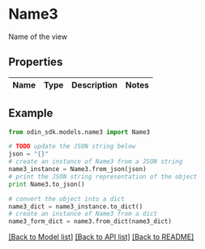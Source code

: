 # Name3

Name of the view

## Properties

Name | Type | Description | Notes
------------ | ------------- | ------------- | -------------

## Example

```python
from odin_sdk.models.name3 import Name3

# TODO update the JSON string below
json = "{}"
# create an instance of Name3 from a JSON string
name3_instance = Name3.from_json(json)
# print the JSON string representation of the object
print Name3.to_json()

# convert the object into a dict
name3_dict = name3_instance.to_dict()
# create an instance of Name3 from a dict
name3_form_dict = name3.from_dict(name3_dict)
```
[[Back to Model list]](../README.md#documentation-for-models) [[Back to API list]](../README.md#documentation-for-api-endpoints) [[Back to README]](../README.md)


